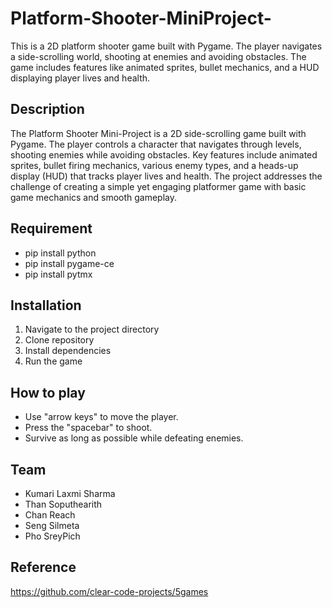 # Platform-Shooter-MiniProject-

This is a 2D platform shooter game built with Pygame. The player navigates a side-scrolling world, shooting at enemies and avoiding obstacles. The game includes features like animated sprites, bullet mechanics, and a HUD displaying player lives and health.

## Description 
The Platform Shooter Mini-Project is a 2D side-scrolling game built with Pygame. The player controls a character that navigates through levels, shooting enemies while avoiding obstacles. Key features include animated sprites, bullet firing mechanics, various enemy types, and a heads-up display (HUD) that tracks player lives and health. The project addresses the challenge of creating a simple yet engaging platformer game with basic game mechanics and smooth gameplay.

## Requirement 
- pip install python
- pip install pygame-ce
- pip install pytmx 

## Installation 
1. Navigate to the project directory 
2. Clone repository  
3. Install dependencies 
4. Run the game 

## How to play 

- Use "arrow keys" to move the player.
- Press the "spacebar" to shoot.
- Survive as long as possible while defeating enemies.

## Team 
- Kumari Laxmi Sharma 
- Than Soputhearith 
- Chan Reach 
- Seng Silmeta 
- Pho SreyPich 

## Reference 
https://github.com/clear-code-projects/5games



